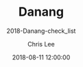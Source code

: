 ---
title:  "Danang"
subtitle: "2018-Danang-check_list"
author: "Chris Lee"
avatar: "img/authors/profile.png"
image: "img/hoian.png"
date:   2018-08-11 12:00:00
categories : [all, Travel_Plan, Danang]
---